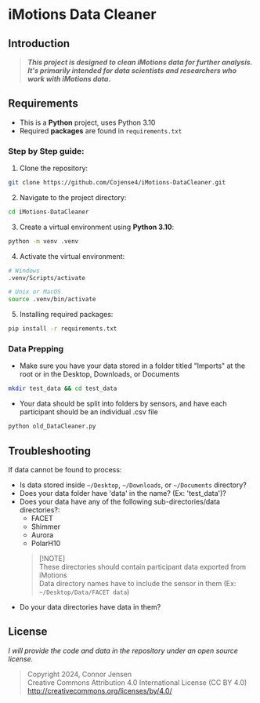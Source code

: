 # iMotions Data Cleaner


## Introduction
>***This project is designed to clean iMotions data for further analysis. It's primarily intended for data scientists and researchers who work with iMotions data.***


## Requirements
- This is a **Python** project, uses Python 3.10 <br>
- Required **packages** are found in `requirements.txt`


### Step by Step guide: 
1. Clone the repository:
```bash
git clone https://github.com/Cojense4/iMotions-DataCleaner.git
```
2. Navigate to the project directory:
```bash
cd iMotions-DataCleaner
```
3. Create a virtual environment using **Python 3.10**:
```bash
python -m venv .venv
```
4. Activate the virtual environment:
```bash
# Windows
.venv/Scripts/activate

# Unix or MacOS
source .venv/bin/activate
```

5. Installing required packages: 
```bash 
pip install -r requirements.txt
```

### Data Prepping
- Make sure you have your data stored in a folder titled "Imports" at the root or in the Desktop, Downloads, or Documents<br>
```bash
mkdir test_data && cd test_data
```

- Your data should be split into folders by sensors, and have each participant should be an individual .csv file
```bash
python old_DataCleaner.py
```  


## Troubleshooting
If data cannot be found to process:

- Is data stored inside `~/Desktop`, `~/Downloads`, or `~/Documents` directory?
- Does your data folder have 'data' in the name? (Ex: 'test_data')?
- Does your data have any of the following sub-directories/data directories?:
    - FACET
    - Shimmer
    - Aurora
    - PolarH10 <br>
    >[!NOTE] <br>
    >These directories should contain participant data exported from iMotions <br>
    >Data directory names have to include the sensor in them (Ex: `~/Desktop/Data/FACET data`)
- Do your data directories have data in them? 


## License
*I will provide the code and data in the repository under an open source license.*<br>
>Copyright 2024, Connor Jensen<br>
>Creative Commons Attribution 4.0 International License (CC BY 4.0)<br>
>http://creativecommons.org/licenses/by/4.0/
